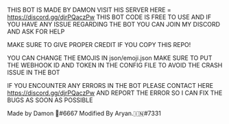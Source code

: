 THIS BOT IS MADE BY DAMON 
VISIT HIS SERVER HERE = https://discord.gg/djrPQaczPw
THIS BOT CODE IS FREE TO USE AND IF YOU HAVE ANY ISSUE REGARDING THE BOT
YOU CAN JOIN MY DISCORD AND ASK FOR HELP

MAKE SURE TO GIVE PROPER CREDIT IF YOU COPY THIS REPO!

YOU CAN CHANGE THE EMOJIS IN json/emoji.json
MAKE SURE TO PUT THE WEBHOOK ID AND TOKEN IN THE CONFIG FILE 
TO AVOID THE CRASH ISSUE IN THE BOT

IF YOU ENCOUNTER ANY ERRORS IN THE BOT PLEASE CONTACT 
HERE https://discord.gg/djrPQaczPw AND REPORT THE ERROR SO I CAN 
FIX THE BUGS AS SOON AS POSSIBLE

Made by Damon 🖤#6667
Modified By Aryan.🇮🇳#7331
